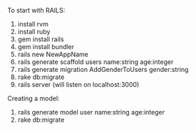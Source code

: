To start with RAILS:

1. install rvm
2. install ruby 
3. gem install rails
4. gem install bundler
5. rails new NewAppName
6. rails generate scaffold users name:string age:integer
7. rails generate migration AddGenderToUsers gender:string
8. rake db:migrate
9. rails server (will listen on localhost:3000)


Creating a model:

1. rails generate model user name:string age:integer
2. rake db:migrate